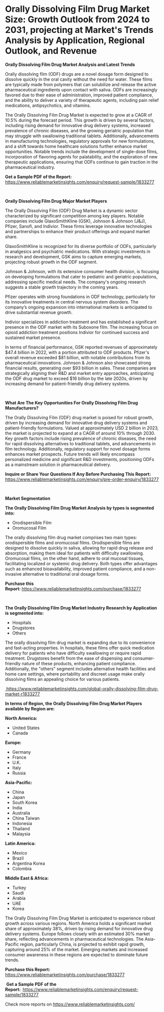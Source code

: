 <p><h1>Orally Dissolving Film Drug Market Size: Growth Outlook from 2024 to 2031, projecting at Market's Trends Analysis by Application, Regional Outlook, and Revenue</h1></p><p><strong>Orally Dissolving Film Drug Market Analysis and Latest Trends</strong></p>
<p><p>Orally dissolving film (ODF) drugs are a novel dosage form designed to dissolve quickly in the oral cavity without the need for water. These films are typically made from polymers that can solubilize and release the active pharmaceutical ingredients upon contact with saliva. ODFs are increasingly favored due to their ease of administration, improved patient compliance, and the ability to deliver a variety of therapeutic agents, including pain relief medications, antipsychotics, and vitamins.</p><p>The Orally Dissolving Film Drug Market is expected to grow at a CAGR of 10.5% during the forecast period. This growth is driven by several factors, including rising demand for innovative drug delivery systems, increased prevalence of chronic diseases, and the growing geriatric population that may struggle with swallowing traditional tablets. Additionally, advancements in manufacturing technologies, regulatory approvals for new formulations, and a shift towards home healthcare solutions further enhance market opportunities. Notable trends include the development of single-dose films, incorporation of flavoring agents for palatability, and the exploration of new therapeutic applications, ensuring that ODFs continue to gain traction in the pharmaceutical industry.</p></p>
<p><strong>Get a Sample PDF of the Report:&nbsp;</strong> <a href="https://www.reliablemarketinsights.com/enquiry/request-sample/1833277?utm_campaign=1938&utm_medium=2&utm_source=Github&utm_content=ia&utm_term=01012025&utm_id=orally-dissolving-film-drug">https://www.reliablemarketinsights.com/enquiry/request-sample/1833277</a></p>
<p>&nbsp;</p>
<p><strong>Orally Dissolving Film Drug Major Market Players</strong></p>
<p><p>The Orally Dissolving Film (ODF) Drug Market is a dynamic sector characterized by significant competition among key players. Notable companies include GlaxoSmithKline (GSK), Johnson & Johnson (J&J), Pfizer, Sanofi, and Indivior. These firms leverage innovative technologies and partnerships to enhance their product offerings and expand market share.</p><p>GlaxoSmithKline is recognized for its diverse portfolio of ODFs, particularly in analgesics and psychiatric medications. With strategic investments in research and development, GSK aims to capture emerging markets, projecting robust growth in the ODF segment.</p><p>Johnson & Johnson, with its extensive consumer health division, is focusing on developing formulations that cater to pediatric and geriatric populations, addressing specific medical needs. The company's ongoing research suggests a stable growth trajectory in the coming years.</p><p>Pfizer operates with strong foundations in ODF technology, particularly for its innovative treatments in central nervous system disorders. The company’s ongoing expansion into international markets is anticipated to drive substantial revenue growth.</p><p>Indivior specializes in addiction treatment and has established a significant presence in the ODF market with its Suboxone film. The increasing focus on opioid addiction treatment positions Indivior for continued success and sustained market presence.</p><p>In terms of financial performance, GSK reported revenues of approximately $47.4 billion in 2022, with a portion attributed to ODF products. Pfizer's overall revenue exceeded $81 billion, with notable contributions from its pharmaceutical innovations. Johnson & Johnson also showcased strong financial results, generating over $93 billion in sales. These companies are strategically aligning their R&D and market entry approaches, anticipating the ODF drug market to exceed $16 billion by the late 2020s, driven by increasing demand for patient-friendly drug delivery systems.</p></p>
<p>&nbsp;</p>
<p><strong>What Are The Key Opportunities For Orally Dissolving Film Drug Manufacturers?</strong></p>
<p><p>The Orally Dissolving Film (ODF) drug market is poised for robust growth, driven by increasing demand for innovative drug delivery systems and patient-friendly formulations. Valued at approximately USD 2 billion in 2023, the market is projected to expand at a CAGR of around 10% through 2030. Key growth factors include rising prevalence of chronic diseases, the need for rapid dissolving alternatives to traditional tablets, and advancements in film technology. Additionally, regulatory support for novel dosage forms enhances market prospects. Future trends will likely encompass personalized medicine and significant R&D investments, positioning ODFs as a mainstream solution in pharmaceutical delivery.</p></p>
<p><strong>Inquire or Share Your Questions If Any Before Purchasing This Report:</strong> <a href="https://www.reliablemarketinsights.com/enquiry/pre-order-enquiry/1833277?utm_campaign=1938&utm_medium=2&utm_source=Github&utm_content=ia&utm_term=01012025&utm_id=orally-dissolving-film-drug">https://www.reliablemarketinsights.com/enquiry/pre-order-enquiry/1833277</a></p>
<p>&nbsp;</p>
<p><strong>Market Segmentation</strong></p>
<p><strong>The Orally Dissolving Film Drug Market Analysis by types is segmented into:</strong></p>
<p><ul><li>Orodispersible Film</li><li>Oromucosal Film</li></ul></p>
<p><p>The orally dissolving film drug market comprises two main types: orodispersible films and oromucosal films. Orodispersible films are designed to dissolve quickly in saliva, allowing for rapid drug release and absorption, making them ideal for patients with difficulty swallowing. Oromucosal films, on the other hand, adhere to oral mucosal tissues, facilitating localized or systemic drug delivery. Both types offer advantages such as enhanced bioavailability, improved patient compliance, and a non-invasive alternative to traditional oral dosage forms.</p></p>
<p><strong>Purchase this Report:&nbsp;</strong><a href="https://www.reliablemarketinsights.com/purchase/1833277?utm_campaign=1938&utm_medium=2&utm_source=Github&utm_content=ia&utm_term=01012025&utm_id=orally-dissolving-film-drug">https://www.reliablemarketinsights.com/purchase/1833277</a></p>
<p>&nbsp;</p>
<p><strong>The Orally Dissolving Film Drug Market Industry Research by Application is segmented into:</strong></p>
<p><ul><li>Hospitals</li><li>Drugstores</li><li>Others</li></ul></p>
<p><p>The orally dissolving film drug market is expanding due to its convenience and fast-acting properties. In hospitals, these films offer quick medication delivery for patients who have difficulty swallowing or require rapid treatment. Drugstores benefit from the ease of dispensing and consumer-friendly nature of these products, enhancing patient compliance. Additionally, the "others" segment includes alternative health facilities and home care settings, where portability and discreet usage make orally dissolving films an appealing choice for various patients.</p></p>
<p><a href="https://www.reliablemarketinsights.com/global-orally-dissolving-film-drug-market-r1833277?utm_campaign=1938&utm_medium=2&utm_source=Github&utm_content=ia&utm_term=01012025&utm_id=orally-dissolving-film-drug">&nbsp;https://www.reliablemarketinsights.com/global-orally-dissolving-film-drug-market-r1833277</a></p>
<p><strong>In terms of Region, the Orally Dissolving Film Drug Market Players available by Region are:</strong></p>
<p>
    <p> <strong> North America: </strong>
        <ul>
            <li>United States</li>
            <li>Canada</li>
        </ul>
        </p> 
    <p> <strong> Europe: </strong>
        <ul>
            <li>Germany</li>
            <li>France</li>
            <li>U.K.</li>
            <li>Italy</li>
            <li>Russia</li>
        </ul>
        </p> 
    <p> <strong> Asia-Pacific: </strong>
        <ul>
            <li>China</li>
            <li>Japan</li>
            <li>South Korea</li>
            <li>India</li>
            <li>Australia</li>
            <li>China Taiwan</li>
            <li>Indonesia</li>
            <li>Thailand</li>
            <li>Malaysia</li>
        </ul>
        </p> 
    <p> <strong> Latin America: </strong>
        <ul>
            <li>Mexico</li>
            <li>Brazil</li>
            <li>Argentina Korea</li>
            <li>Colombia</li>
        </ul>
        </p> 
    <p> <strong> Middle East & Africa: </strong>
        <ul>
            <li>Turkey</li>
            <li>Saudi</li>
            <li>Arabia</li>
            <li>UAE</li>
            <li>Korea</li>
        </ul>
    </p>
    </p>
<p><p>The Orally Dissolving Film Drug Market is anticipated to experience robust growth across various regions. North America holds a significant market share of approximately 38%, driven by rising demand for innovative drug delivery systems. Europe follows closely with an estimated 30% market share, reflecting advancements in pharmaceutical technologies. The Asia-Pacific region, particularly China, is projected to exhibit rapid growth, capturing around 25% of the market. Emerging markets and increased consumer awareness in these regions are expected to dominate future trends.</p></p>
<p><strong>Purchase this Report: </strong><a href="https://www.reliablemarketinsights.com/purchase/1833277?utm_campaign=1938&utm_medium=2&utm_source=Github&utm_content=ia&utm_term=01012025&utm_id=orally-dissolving-film-drug">https://www.reliablemarketinsights.com/purchase/1833277</a></p>
<p>&nbsp;<strong>Get a Sample PDF of the Report:&nbsp;&nbsp;</strong><a href="https://www.reliablemarketinsights.com/enquiry/request-sample/1833277?utm_campaign=1938&utm_medium=2&utm_source=Github&utm_content=ia&utm_term=01012025&utm_id=orally-dissolving-film-drug">https://www.reliablemarketinsights.com/enquiry/request-sample/1833277</a></p>
<p><strong></strong></p>
<p>Check more reports on <a href="https://www.reliablemarketinsights.com/?utm_campaign=1938&utm_medium=2&utm_source=Github&utm_content=ia&utm_term=01012025&utm_id=orally-dissolving-film-drug">https://www.reliablemarketinsights.com/</a></p>